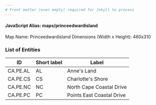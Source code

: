 ```yaml
---
# Front matter (even empty) required for Jekyll to process
---
```


#### JavaScript Alias: maps/princeedwardisland

Map Name: Princeedwardisland
Dimensions (Width x Height): 460x310





### List of Entities

ID | Short label | Label
---|---|---|
CA.PE.AL|AL|Anne's Land
CA.PE.CS|CS|Charlotte's Shore
CA.PE.NC|NC|North Cape Coastal Drive
CA.PE.PC|PC|Points East Coastal Drive

